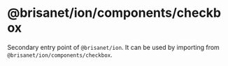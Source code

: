 # @brisanet/ion/components/checkbox

Secondary entry point of `@brisanet/ion`. It can be used by importing from `@brisanet/ion/components/checkbox`.
